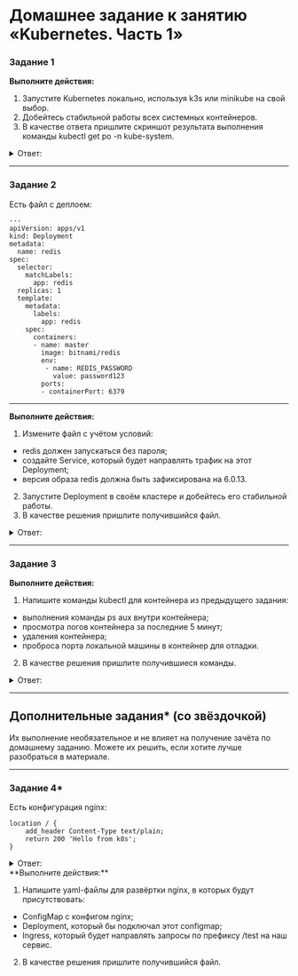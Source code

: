 # Домашнее задание к занятию «Kubernetes. Часть 1»

### Задание 1

**Выполните действия:**

1. Запустите Kubernetes локально, используя k3s или minikube на свой выбор.
1. Добейтесь стабильной работы всех системных контейнеров.
2. В качестве ответа пришлите скриншот результата выполнения команды kubectl get po -n kube-system.

<details> 
<summary> Ответ:  </summary>
 
 ![](https://user-images.githubusercontent.com/136073445/249568165-97519556-f0e3-4de1-88d5-457f66d98a99.png)

 ![](https://user-images.githubusercontent.com/136073445/249568752-1f59859f-f3ae-4107-8e75-b12997004154.png)
</details> 

------
### Задание 2


Есть файл с деплоем:

```
---
apiVersion: apps/v1
kind: Deployment
metadata:
  name: redis
spec:
  selector:
    matchLabels:
      app: redis
  replicas: 1
  template:
    metadata:
      labels:
        app: redis
    spec:
      containers:
      - name: master
        image: bitnami/redis
        env:
         - name: REDIS_PASSWORD
           value: password123
        ports:
        - containerPort: 6379
```

------
**Выполните действия:**

1. Измените файл с учётом условий:

 * redis должен запускаться без пароля;
 * создайте Service, который будет направлять трафик на этот Deployment;
 * версия образа redis должна быть зафиксирована на 6.0.13.

2. Запустите Deployment в своём кластере и добейтесь его стабильной работы.
3. В качестве решения пришлите получившийся файл.

<details> 
<summary> Ответ:  </summary>
 
```
apiVersion: apps/v1
kind: Deployment
metadata:
  name: redis
spec:
  selector:
    matchLabels:
      app: redis
  replicas: 1
  template:
    metadata:
      labels:
        app: redis
    spec:
      containers:
      - name: master
        image: bitnami/redis:6.0.13
        env:
         - name: ALLOW_EMPTY_PASSWORD
           value: "yes"
        ports:
         - containerPort: 6379

```

![](https://user-images.githubusercontent.com/136073445/249835388-d6c98843-b454-433d-bd65-fc63401c2385.png)

```
apiVersion: v1
kind: Service
metadata:
  name: redis
spec:
  selector:
    app: redis
  ports:
    - protocol: TCP
      port: 6379
      targetPort: 6379

```

![](https://user-images.githubusercontent.com/136073445/249837963-9212ce88-d742-4a90-9afa-2a56471f682d.png)
 
</details> 

------
### Задание 3

**Выполните действия:**

1. Напишите команды kubectl для контейнера из предыдущего задания:

 - выполнения команды ps aux внутри контейнера;
 - просмотра логов контейнера за последние 5 минут;
 - удаления контейнера;
 - проброса порта локальной машины в контейнер для отладки.

2. В качестве решения пришлите получившиеся команды.

<details> 
<summary> Ответ:  </summary>
- выполнения команды ps aux внутри контейнера; 
 
``` 
kubectl exec -it redis-58c6d4947b-sc29k -- ps aux

```
 
 ![](https://user-images.githubusercontent.com/136073445/249851198-566fc51c-ac2f-47f9-9aa9-4190007a5eb3.png)

- просмотра логов контейнера за последние 5 минут; 

 
</details> 

------
## Дополнительные задания* (со звёздочкой)

Их выполнение необязательное и не влияет на получение зачёта по домашнему заданию. Можете их решить, если хотите лучше разобраться в материале.

---

### Задание 4*

Есть конфигурация nginx:

```
location / {
    add_header Content-Type text/plain;
    return 200 'Hello from k8s';
}
```

<details> 
<summary> Ответ:  </summary>
 
</details> 
**Выполните действия:**

1. Напишите yaml-файлы для развёртки nginx, в которых будут присутствовать:

 - ConfigMap с конфигом nginx;
 - Deployment, который бы подключал этот configmap;
 - Ingress, который будет направлять запросы по префиксу /test на наш сервис.

2. В качестве решения пришлите получившийся файл.
